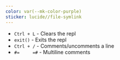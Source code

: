 ```yaml
---
color: var(--mk-color-purple)
sticker: lucide//file-symlink
---
```

- `Ctrl + L` - Clears the repl
- `exit()` - Exits the repl
- `Ctrl + /` - Comments/uncomments a line
- `#=     =#` - Multiline comments